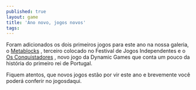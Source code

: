 ```yaml
---
published: true
layout: game
title: 'Ano novo, jogos novos'
tags: 
---
```

Foram adicionados os dois primeiros jogos para este ano na nossa galeria, o <a href="{{ site.baseurl }}/2006/01/06/metablocks/">Metablocks</a>
, terceiro colocado no Festival de Jogos Independentes e o <a href="{{ site.baseurl }}/2006/01/02/os-conquistadores/">Os Conquistadores</a>
, novo jogo da Dynamic Games que conta um pouco da história do primeiro rei de Portugal.

Fiquem atentos, que novos jogos estão por vir este ano e brevemente você poderá conferir no jogosdaqui.